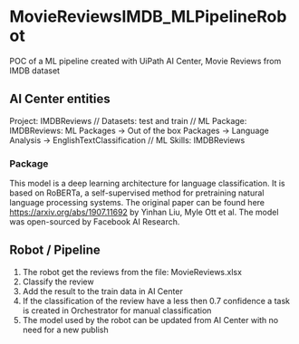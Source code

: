 # MovieReviewsIMDB_MLPipelineRobot
POC of a ML pipeline created with UiPath AI Center, Movie Reviews from IMDB dataset

## AI Center entities

Project: IMDBReviews // Datasets: test and train // ML Package: IMDBReviews: ML Packages -> Out of the box Packages -> Language Analysis -> EnglishTextClassification // ML Skills: IMDBReviews

### Package

This model is a deep learning architecture for language classification. It is based on RoBERTa, a self-supervised method for pretraining natural language processing systems. The original paper can be found here https://arxiv.org/abs/1907.11692 by Yinhan Liu, Myle Ott et al. The model was open-sourced by Facebook AI Research.

## Robot / Pipeline

1. The robot get the reviews from the file: MovieReviews.xlsx
2. Classify the review
3. Add the result to the train data in AI Center
4. If the classification of the review have a less then 0.7 confidence a task is created in Orchestrator for manual classification
5. The model used by the robot can be updated from AI Center with no need for a new publish

